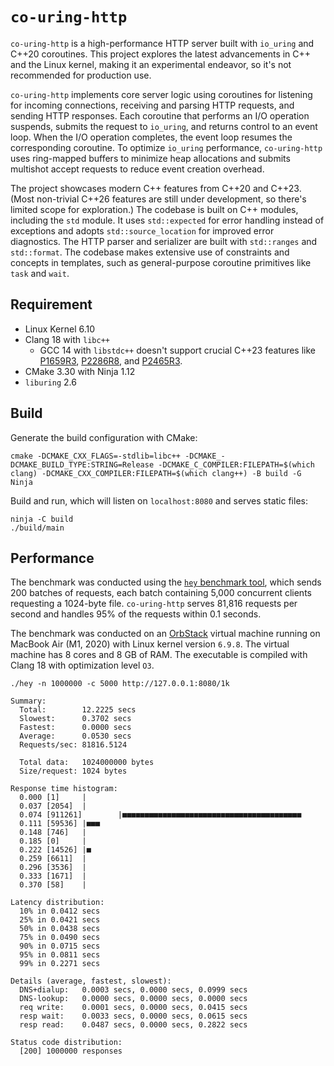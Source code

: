 # `co-uring-http`

`co-uring-http` is a high-performance HTTP server built with `io_uring` and C++20 coroutines. This project explores the latest advancements in C++ and the Linux kernel, making it an experimental endeavor, so it's not recommended for production use.

`co-uring-http` implements core server logic using coroutines for listening for incoming connections, receiving and parsing HTTP requests, and sending HTTP responses. Each coroutine that performs an I/O operation suspends, submits the request to `io_uring`, and returns control to an event loop. When the I/O operation completes, the event loop resumes the corresponding coroutine. To optimize `io_uring` performance, `co-uring-http` uses ring-mapped buffers to minimize heap allocations and submits multishot accept requests to reduce event creation overhead.

The project showcases modern C++ features from C++20 and C++23. (Most non-trivial C++26 features are still under development, so there's limited scope for exploration.) The codebase is built on C++ modules, including the `std` module. It uses `std::expected` for error handling instead of exceptions and adopts `std::source_location` for improved error diagnostics. The HTTP parser and serializer are built with `std::ranges` and `std::format`. The codebase makes extensive use of constraints and concepts in templates, such as general-purpose coroutine primitives like `task` and `wait`.

## Requirement

- Linux Kernel 6.10
- Clang 18 with `libc++`
  - GCC 14 with `libstdc++` doesn't support crucial C++23 features like [P1659R3](https://wg21.link/P1659R3), [P2286R8](https://wg21.link/P2286R8), and [P2465R3](https://wg21.link/P2465R3).
- CMake 3.30 with Ninja 1.12
- `liburing` 2.6

## Build

Generate the build configuration with CMake:

```console
cmake -DCMAKE_CXX_FLAGS=-stdlib=libc++ -DCMAKE_-DCMAKE_BUILD_TYPE:STRING=Release -DCMAKE_C_COMPILER:FILEPATH=$(which clang) -DCMAKE_CXX_COMPILER:FILEPATH=$(which clang++) -B build -G Ninja
```

Build and run, which will listen on `localhost:8080` and serves static files:

```console
ninja -C build
./build/main
```

## Performance

The benchmark was conducted using the [`hey` benchmark tool](https://github.com/rakyll/hey), which sends 200 batches of requests, each batch containing 5,000 concurrent clients requesting a 1024-byte file. `co-uring-http` serves 81,816 requests per second and handles 95% of the requests within 0.1 seconds.

The benchmark was conducted on an [OrbStack](https://orbstack.dev) virtual machine running on MacBook Air (M1, 2020) with Linux kernel version `6.9.8`. The virtual machine has 8 cores and 8 GB of RAM. The executable is compiled with Clang 18 with optimization level `O3`.

```console
./hey -n 1000000 -c 5000 http://127.0.0.1:8080/1k

Summary:
  Total:        12.2225 secs
  Slowest:      0.3702 secs
  Fastest:      0.0000 secs
  Average:      0.0530 secs
  Requests/sec: 81816.5124

  Total data:   1024000000 bytes
  Size/request: 1024 bytes

Response time histogram:
  0.000 [1]     |
  0.037 [2054]  |
  0.074 [911261]        |■■■■■■■■■■■■■■■■■■■■■■■■■■■■■■■■■■■■■■■■
  0.111 [59536] |■■■
  0.148 [746]   |
  0.185 [0]     |
  0.222 [14526] |■
  0.259 [6611]  |
  0.296 [3536]  |
  0.333 [1671]  |
  0.370 [58]    |

Latency distribution:
  10% in 0.0412 secs
  25% in 0.0421 secs
  50% in 0.0438 secs
  75% in 0.0490 secs
  90% in 0.0715 secs
  95% in 0.0811 secs
  99% in 0.2271 secs

Details (average, fastest, slowest):
  DNS+dialup:   0.0003 secs, 0.0000 secs, 0.0999 secs
  DNS-lookup:   0.0000 secs, 0.0000 secs, 0.0000 secs
  req write:    0.0001 secs, 0.0000 secs, 0.0415 secs
  resp wait:    0.0033 secs, 0.0000 secs, 0.0615 secs
  resp read:    0.0487 secs, 0.0000 secs, 0.2822 secs

Status code distribution:
  [200] 1000000 responses
```
